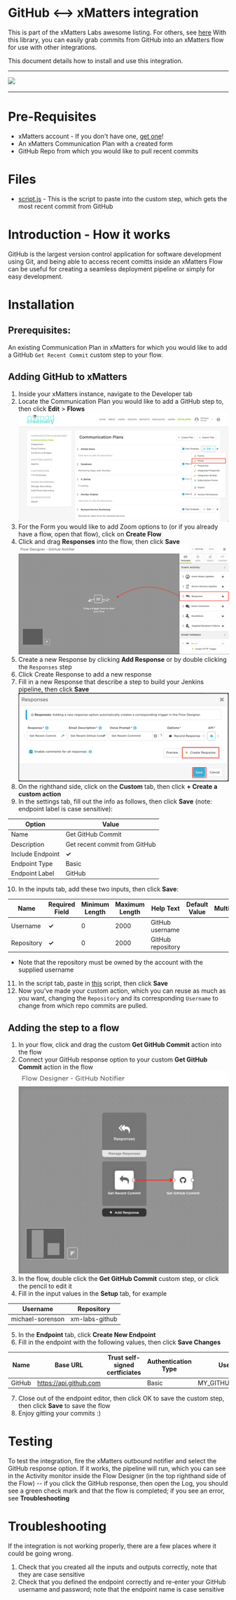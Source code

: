 # GitHub <--> xMatters integration
This is part of the xMatters Labs awesome listing. For others, see [here](https://github.com/xmatters/xMatters-Labs)
With this library, you can easily grab commits from GitHub into an xMatters flow for use with other integrations.

This document details how to install and use this integration. 

---------

<kbd>
<img src="https://github.com/xmatters/xMatters-Labs/raw/master/media/disclaimer.png">
</kbd>

---------
# Pre-Requisites
* xMatters account - If you don't have one, [get one](https://www.xmatters.com)! 
* An xMatters Communication Plan with a created form
* GitHub Repo from which you would like to pull recent commits

# Files
* [script.js](./script.js) - This is the script to paste into the custom step, which gets the most recent commit from GitHub

# Introduction - How it works
GitHub is the largest version control application for software development using Git, and being able to access recent comitts inside an xMatters Flow can be useful for creating a seamless deployment pipeline or simply for easy development. 

# Installation
## Prerequisites:
An existing Communication Plan in xMatters for which you would like to add a GitHub `Get Recent Commit` custom step to your flow.


## Adding GitHub to xMatters
1. Inside your xMatters instance, navigate to the Developer tab
2. Locate the Communication Plan you would like to add a GitHub step to, then click **Edit** > **Flows**
![edit-flow](./media/edit-flow.png)
3. For the Form you would like to add Zoom options to (or if you already have a flow, open that flow), click on **Create Flow**
4. Click and drag **Responses** into the flow, then click **Save**
![drag-responses](./media/drag-responses.png)
5. Create a new Response by clicking **Add Response** or by double clicking the `Responses` step
6. Click Create Response to add a new response
7. Fill in a new Response that describe a step to build your Jenkins pipeline, then click **Save**
![fill-response](./media/fill-response.png)
8. On the righthand side, click on the **Custom** tab, then click **+ Create a custom action**
9. In the settings tab, fill out the info as follows, then click **Save** (note: endpoint label is case sensitive):

| Option                     | Value                                   |
| ---------------------- | ------------------------------- |
| Name                      | Get GitHub Commit            |
| Description             | Get recent commit from GitHub |
| Include Endpoint    | **✓**                                     |
| Endpoint Type        | Basic                                    |
| Endpoint Label       | GitHub                                 |

10. In the inputs tab, add these two inputs, then click **Save**:

| Name | Required Field | Minimum Length | Maximum Length | Help Text | Default Value | Multiline |
| ------- | ---------------- | -------------------- | -------------------- | ----------- | --------------- | --------- |
| Username | **✓** | 0 | 2000 | GitHub username |  |  |
| Repository | **✓** | 0 | 2000 | GitHub repository |  |  |
* Note that the repository must be owned by the account with the supplied username

11. In the script tab, paste in [this](./script.js) script, then click **Save**
12. Now you've made your custom action, which you can reuse as much as you want, changing the `Repository` and its corresponding `Username`  to change from which repo commits are pulled.


## Adding the step to a flow
1. In your flow, click and drag the custom **Get GitHub Commit** action into the flow
2. Connect your GitHub response option to your custom **Get GitHub Commit** action in the flow
![connect-flow](./media/connect-flow.png)
3. In the flow, double click the **Get GitHub Commit** custom step, or click the pencil to edit it
4. Fill in the input values in the **Setup** tab, for example

| Username | Repository | 
| --- | --- |
| michael-sorenson | xm-labs-github |

5. In the **Endpoint** tab, click **Create New Endpoint**
6. Fill in the endpoint with the following values, then click **Save Changes**

| Name | Base URL | Trust self-signed certficiates | Authentication Type | Username | Password |
| --- | --- | --- | --- | --- | --- |
| GitHub | https://api.github.com | | Basic | MY_GITHUB_USERNAME | MY_GITHUB_PASSWORD |

7. Close out of the endpoint editor, then click OK to save the custom step, then click **Save** to save the flow
8. Enjoy gitting your commits :)

# Testing
To test the integration, fire the xMatters outbound notifier and select the GitHub response option. If it works, the pipeline will run, which you can see in the Activity monitor inside the Flow Designer (in the top righthand side of the Flow) -- if you click the GitHub response, then open the Log, you should see a green check mark and that the flow is completed; if you see an error, see **Troubleshooting**

# Troubleshooting
If the integration is not working properly, there are a few places where it could be going wrong.
1. Check that you created all the inputs and outputs correctly, note that they are case sensitive
2. Check that you defined the endpoint correctly and re-enter your GitHub username and password; note that the endpoint name is case sensitive
